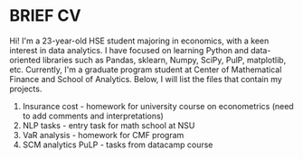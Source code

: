 # BRIEF CV

Hi! I'm a 23-year-old HSE student majoring in economics, with a keen interest in data analytics. 
I have focused on learning Python and data-oriented libraries such as Pandas, sklearn, Numpy, SciPy, PulP, matplotlib, etc.
Currently, I'm a graduate program student at Center of Mathematical Finance and School of Analytics. 
Below, I will list the files that contain my projects.

1. Insurance cost  - homework for university course on econometrics (need to add comments and interpretations)
2. NLP tasks - entry task for math school at NSU
3. VaR analysis - homework for CMF program
4. SCM analytics PuLP - tasks from datacamp course


